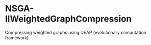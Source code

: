 # NSGA-IIWeightedGraphCompression
Compressing weighted graphs using DEAP (evolutionary computation framework)
